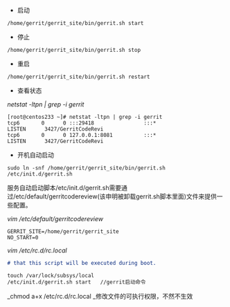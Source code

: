 * 启动

```
/home/gerrit/gerrit_site/bin/gerrit.sh start
```

* 停止

```
/home/gerrit/gerrit_site/bin/gerrit.sh stop
```

* 重启

```
/home/gerrit/gerrit_site/bin/gerrit.sh restart
```

* 查看状态

_netstat -ltpn \| grep -i gerrit_

```
[root@centos233 ~]# netstat -ltpn | grep -i gerrit
tcp6       0      0 :::29418                :::*                    LISTEN      3427/GerritCodeRevi 
tcp6       0      0 127.0.0.1:8081          :::*                    LISTEN      3427/GerritCodeRevi
```

* 开机自动启动

```
sudo ln -snf /home/gerrit/gerrit_site/bin/gerrit.sh /etc/init.d/gerrit.sh
```

服务自动启动脚本/etc/init.d/gerrit.sh需要通过/etc/default/gerritcodereview\(该申明被卸载gerrit.sh脚本里面\)文件来提供一些配置。

_vim /etc/default/gerritcodereview_

```
GERRIT_SITE=/home/gerrit/gerrit_site
NO_START=0
```

_vim /etc/rc.d/rc.local_

```markdown
# that this script will be executed during boot.

touch /var/lock/subsys/local
/etc/init.d/gerrit.sh start   //gerrit启动命令
```

_chmod a+x /etc/rc.d/rc.local _修改文件的可执行权限，不然不生效

